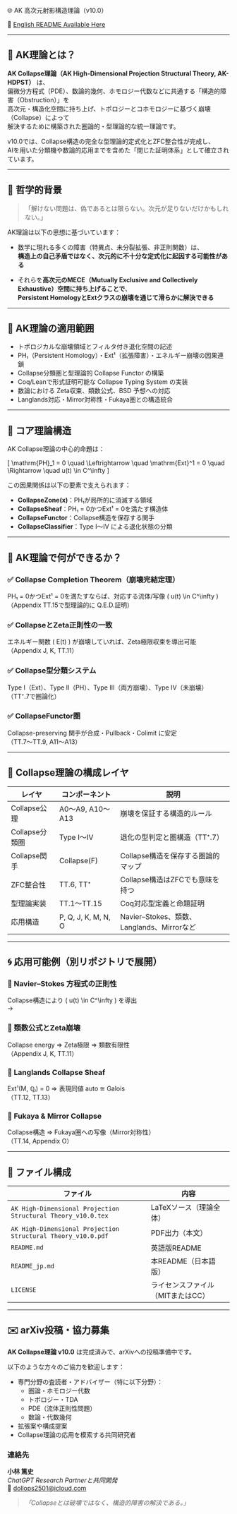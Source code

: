 🌐 AK 高次元射影構造理論（v10.0）

📄 [English README Available Here](README.md)

---

## 🧩 AK理論とは？

**AK Collapse理論（AK High-Dimensional Projection Structural Theory, AK-HDPST）** は、  
偏微分方程式（PDE）、数論的幾何、ホモロジー代数などに共通する「構造的障害（Obstruction）」を  
高次元・構造化空間に持ち上げ、トポロジーとコホモロジーに基づく崩壊（Collapse）によって  
解決するために構築された圏論的・型理論的な統一理論です。

v10.0では、Collapse構造の完全な型理論的定式化とZFC整合性が完成し、  
AIを用いた分類機や数論的応用までを含めた「閉じた証明体系」として確立されています。

---

## 🧠 哲学的背景

> 「解けない問題は、偽であるとは限らない。次元が足りないだけかもしれない。」

AK理論は以下の思想に基づいています：

- 数学に現れる多くの障害（特異点、未分裂拡張、非正則関数）は、  
  **構造上の自己矛盾ではなく、次元的に不十分な定式化に起因する可能性がある**

- それらを**高次元のMECE（Mutually Exclusive and Collectively Exhaustive）空間に持ち上げることで**、  
  **Persistent HomologyとExtクラスの崩壊を通じて滑らかに解決できる**

---

## 🧭 AK理論の適用範囲

- トポロジカルな崩壊領域とフィルタ付き退化空間の記述
- PH₁（Persistent Homology）・Ext¹（拡張障害）・エネルギー崩壊の因果連鎖
- Collapse分類圏と型理論的 Collapse Functor の構築
- Coq/Leanで形式証明可能な Collapse Typing System の実装
- 数論における Zeta収束、類数公式、BSD 予想への対応
- Langlands対応・Mirror対称性・Fukaya圏との構造統合

---

## 🔧 コア理論構造

AK Collapse理論の中心的命題は：

\[
\mathrm{PH}_1 = 0 \quad \Leftrightarrow \quad \mathrm{Ext}^1 = 0 \quad \Rightarrow \quad u(t) \in C^\infty
\]

この因果関係は以下の要素で支えられます：

- **CollapseZone(x)**：PH₁が局所的に消滅する領域
- **CollapseSheaf**：PH₁ = 0かつExt¹ = 0を満たす構造体
- **CollapseFunctor**：Collapse構造を保存する関手
- **CollapseClassifier**：Type I〜IV による退化状態の分類

---

## 🚀 AK理論で何ができるか？

### ✅ Collapse Completion Theorem（崩壊完結定理）  
PH₁ = 0かつExt¹ = 0を満たすならば、対応する流体/写像 \( u(t) \in C^\infty \)  
（Appendix TT.15で型理論的に Q.E.D.証明）

### ✅ CollapseとZeta正則性の一致  
エネルギー関数 \( E(t) \) が崩壊していれば、Zeta極限収束を導出可能  
（Appendix J, K, TT.11）

### ✅ Collapse型分類システム  
Type I（Ext）、Type II（PH）、Type III（両方崩壊）、Type IV（未崩壊）  
（TT⁺.7で圏論化）

### ✅ CollapseFunctor圏  
Collapse-preserving 関手が合成・Pullback・Colimit に安定  
（TT.7〜TT.9, A11〜A13）

---

## 🔬 Collapse理論の構成レイヤ

| レイヤ | コンポーネント | 説明 |
|--------|----------------|------|
| Collapse公理 | A0〜A9, A10〜A13 | 崩壊を保証する構造的ルール |
| Collapse分類圏 | Type I〜IV | 退化の型判定と圏構造（TT⁺.7） |
| Collapse関手 | Collapse(F) | Collapse構造を保存する圏論的マップ |
| ZFC整合性 | TT.6, TT⁺ | Collapse構造はZFCでも意味を持つ |
| 型理論実装 | TT.1〜TT.15 | Coq対応型定義と命題証明 |
| 応用構造 | P, Q, J, K, M, N, O | Navier–Stokes、類数、Langlands、Mirrorなど |

---

## 🌀 応用可能例（別リポジトリで展開）

### 🔵 Navier–Stokes 方程式の正則性  
Collapse構造により \( u(t) \in C^\infty \) を導出  
→ 

### 📘 類数公式とZeta崩壊  
Collapse energy ⇒ Zeta極限 ⇒ 類数有限性  
（Appendix J, K, TT.11）

### 💎 Langlands Collapse Sheaf  
Ext¹(M, ℚₗ) = 0 ⇒ 表現同値 auto ≅ Galois  
（TT.12, TT.13）

### 🧠 Fukaya & Mirror Collapse  
Collapse構造 ⇒ Fukaya圏への写像（Mirror対称性）  
（TT.14, Appendix O）

---

## 📁 ファイル構成

| ファイル | 内容 |
|----------|------|
| `AK High-Dimensional Projection Structural Theory_v10.0.tex` | LaTeXソース（理論全体） |
| `AK High-Dimensional Projection Structural Theory_v10.0.pdf` | PDF出力（本文） |
| `README.md` | 英語版README |
| `README_jp.md` | 本README（日本語版） |
| `LICENSE` | ライセンスファイル（MITまたはCC） |

---

## ✉️ arXiv投稿・協力募集

**AK Collapse理論 v10.0** は完成済みで、arXivへの投稿準備中です。

以下のような方々のご協力を歓迎します：

- 専門分野の査読者・アドバイザー（特に以下分野）：
  - 圏論・ホモロジー代数
  - トポロジー・TDA
  - PDE（流体正則性問題）
  - 数論・代数幾何
- 拡張案や構成提案
- Collapse理論の応用を模索する共同研究者

### 連絡先

**小林 篤史**  
_ChatGPT Research Partnerと共同開発_  
📧 dollops2501@icloud.com

> *「Collapseとは破壊ではなく、構造的障害の解決である。」*
